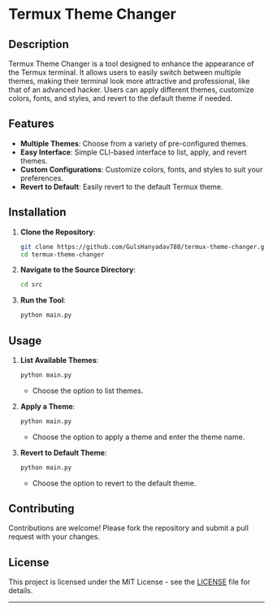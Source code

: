 # Termux Theme Changer

## Description
Termux Theme Changer is a tool designed to enhance the appearance of the Termux terminal. It allows users to easily switch between multiple themes, making their terminal look more attractive and professional, like that of an advanced hacker. Users can apply different themes, customize colors, fonts, and styles, and revert to the default theme if needed.

## Features
- **Multiple Themes**: Choose from a variety of pre-configured themes.
- **Easy Interface**: Simple CLI-based interface to list, apply, and revert themes.
- **Custom Configurations**: Customize colors, fonts, and styles to suit your preferences.
- **Revert to Default**: Easily revert to the default Termux theme.

## Installation
1. **Clone the Repository**:
   ```sh
   git clone https://github.com/GulsHanyadav788/termux-theme-changer.git
   cd termux-theme-changer
   ```

2. **Navigate to the Source Directory**:
   ```sh
   cd src
   ```

3. **Run the Tool**:
   ```sh
   python main.py
   ```

## Usage
1. **List Available Themes**:
   ```sh
   python main.py
   ```
   - Choose the option to list themes.

2. **Apply a Theme**:
   ```sh
   python main.py
   ```
   - Choose the option to apply a theme and enter the theme name.

3. **Revert to Default Theme**:
   ```sh
   python main.py
   ```
   - Choose the option to revert to the default theme.

## Contributing
Contributions are welcome! Please fork the repository and submit a pull request with your changes.

## License
This project is licensed under the MIT License - see the [LICENSE](LICENSE) file for details.

---

